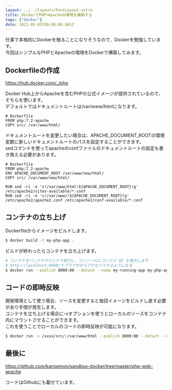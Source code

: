 ```yaml
---
layout: ../../layouts/PostLayout.astro
title: DockerでPHP+Apacheの環境を構築する
tags: ["docker"]
date: 2021-05-05T00:00:00.001Z
---
```


仕事で本格的にDockerを触ることになりそうなので、Dockerを勉強しています。  
今回はシンプルなPHPとApacheの環境をDockerで構築してみます。

## Dockerfileの作成

https://hub.docker.com/_/php

Docker Hub上からApacheを含むPHPの公式イメージが提供されているので、そちらを使います。  
デフォルトではドキュメントルートは/var/www/htmlになります。

```docker
# Dockerfile
FROM php:7.2-apache
COPY src/ /var/www/html/
```

ドキュメントルートを変更したい場合は、APACHE_DOCUMENT_ROOTの環境変数に新しいドキュメントルートのパスを設定することができます。  
sedコマンドを使ってapacheのconfファイルのドキュメントルートの設定も書き換える必要があります。

```docker
# Dockerfile
FROM php:7.2-apache
ENV APACHE_DOCUMENT_ROOT /var/www/new/html/
COPY src/ /var/www/new/html/

RUN sed -ri -e 's!/var/www/html!${APACHE_DOCUMENT_ROOT}!g' /etc/apache2/sites-available/*.conf
RUN sed -ri -e 's!/var/www/!${APACHE_DOCUMENT_ROOT}!g' /etc/apache2/apache2.conf /etc/apache2/conf-available/*.conf
```

## コンテナの立ち上げ

Dockerfileからイメージをビルドします。

```bash
$ docker build -t my-php-app .
```

ビルドが終わったらコンテナを立ち上げます。  

```bash
# コンテナをバックグラウンドで実行し、コンソールにコンテナ ID を表示します
# http://localhost:8000/でブラウザからアクセスできるようになる
$ docker run --publish 8000:80 --detach --name my-running-app my-php-app
```

## コードの即時反映

開発環境として使う場合、ソースを変更すると毎回イメージをビルドし直す必要があり手間が発生します。  
コンテナを立ち上げる場合に-vオプションを使うとローカルのソースをコンテナ内にマウントさせることができます。  
これを使うことでローカルのコードの即時反映が可能になります。

```bash
$ docker run -v /xxxx/src/:/var/www/html --publish 8000:80 --detach --name my-running-app my-php-app
```

## 最後に

https://github.com/kanoemon/sandbox-docker/tree/master/php-web-apache

コードはGithubにも載せています。

